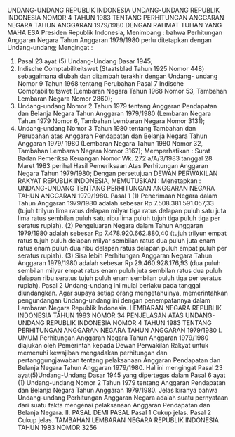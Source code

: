  UNDANG-UNDANG REPUBLIK INDONESIA UNDANG-UNDANG REPUBLIK INDONESIA NOMOR 4 TAHUN 1983 TENTANG PERHITUNGAN ANGGARAN NEGARA TAHUN ANGGARAN 1979/1980
DENGAN RAHMAT TUHAN YANG MAHA ESA Presiden Republik Indonesia,
Menimbang :
 bahwa Perhitungan Anggaran Negara Tahun Anggaran 1979/1980 perlu ditetapkan dengan Undang-undang;
Mengingat :

1. Pasal 23 ayat (5) Undang-Undang Dasar 1945;
2. Indische Comptabiliteitswet (Staatsblad Tahun 1925 Nomor 448) sebagaimana diubah dan ditambah terakhir dengan Undang- undang Nomor 9 Tahun 1968 tentang Perubahan Pasal 7 Indische Comptabiliteitswet (Lembaran Negara Tahun 1968 Nomor 53, Tambahan Lembaran Negara Nomor 2860);
3. Undang-undang Nomor 2 Tahun 1979 tentang Anggaran Pendapatan dan Belanja Negara Tahun Anggaran 1979/1980 (Lembaran Negara Tahun 1979 Nomor 6, Tambahan Lembaran Negara Nomor 3131);
4. Undang-undang Nomor 3 Tahun 1980 tentang Tambahan dan Perubahan atas Anggaran Pendapatan dan Belanja Negara Tahun Anggaran 1979/ 1980 (Lembaran Negara Tahun 1980 Nomor 32, Tambahan Lembaran Negara Nomor 3167); Memperhatikan : Surat Badan Pemeriksa Keuangan Nomor Wk. 272 a/A/3/1983 tanggal 28 Maret 1983 perihal Hasil Pemeriksaan Atas Perhitungan Anggaran Negara Tahun 1979/1980; Dengan persetujuan DEWAN PERWAKILAN RAKYAT REPUBLIK INDONESIA,
MEMUTUSKAN :
 Menetapkan : UNDANG-UNDANG TENTANG PERHITUNGAN ANGGARAN NEGARA TAHUN ANGGARAN 1979/1980.
Pasal 1
(1) Penerimaan Negara dalam Tahun Anggaran 1979/1980 adalah sebesar Rp 7.508.381.591.057,33 (tujuh trilyun lima ratus delapan milyar tiga ratus delapan puluh satu juta lima ratus sembilan puluh satu ribu lima puluh tujuh tiga puluh tiga per seratus rupiah).
(2) Pengeluaran Negara dalam Tahun Anggaran 1979/1980 adalah sebesar Rp 7.478.920.662.880,40 (tujuh trilyun empat ratus tujuh puluh delapan milyar sembilan ratus dua puluh juta enam ratus enam puluh dua ribu delapan ratus delapan puluh empat puluh per seratus rupiah).
(3) Sisa lebih Perhitungan Anggaran Negara Tahun Anggaran 1979/1980 adalah sebesar Rp 29.460.928.176,93 (dua puluh sembilan milyar empat ratus enam puluh juta sembilan ratus dua puluh delapan ribu seratus tujuh puluh enam sembilan puluh tiga per seratus rupiah).
Pasal 2
Undang-undang ini mulai berlaku pada tanggal diundangkan. Agar supaya setiap orang mengetahuinya, memerintahkan pengundangan Undang-undang ini dengan penempatannya dalam Lembaran Negara Republik Indonesia. LEMBARAN NEGARA REPUBLIK INDONESIA TAHUN 1983 NOMOR 34 PENJELASAN ATAS UNDANG-UNDANG REPUBLIK INDONESIA NOMOR 4 TAHUN 1983 TENTANG PERHITUNGAN ANGGARAN NEGARA TAHUN ANGGARAN 1979/1980 I. UMUM Perhitungan Anggaran Negara Tahun Anggaran 1979/1980 diajukan oleh Pemerintah kepada Dewan Perwakilan Rakyat untuk memenuhi kewajiban mengadakan perhitungan dan pertanggungjawaban tentang pelaksanaan Anggaran Pendapatan dan Belanja Negara Tahun Anggaran 1979/1980. Hal ini mengingat Pasal 23 ayat(5)Undang-Undang Dasar 1945 yang dipertegas dalam Pasal 6 ayat (1) Undang-undang Nomor 2 Tahun 1979 tentang Anggaran Pendapatan dan Belanja Negara Tahun Anggaran 1979/1980. Jelas kiranya bahwa Undang-undang Perhitungan Anggaran Negara adalah suatu pernyataan dari suatu fakta mengenai pelaksanaan Anggaran Pendapatan dan Belanja Negara. II. PASAL DEMI PASAL
Pasal 1
Cukup jelas.
Pasal 2
Cukup jelas. TAMBAHAN LEMBARAN NEGARA REPUBLIK INDONESIA TAHUN 1983 NOMOR 3256